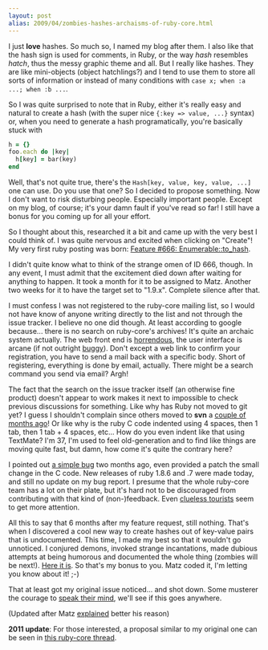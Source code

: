 ```yaml
---
layout: post
alias: 2009/04/zombies-hashes-archaisms-of-ruby-core.html
---
```


I just <b>love</b> hashes. So much so, I named my blog after them. I also like that the hash sign is used for comments, in Ruby, or the way <i>hash</i> resembles <i>hatch</i>, thus the messy graphic theme and all. But I really like hashes. They are like mini-objects (object hatchlings?) and I tend to use them to store all sorts of information or instead of many conditions with `case x; when :a ...; when :b ...`.

So I was quite surprised to note that in Ruby, either it's really easy and natural to create a hash (with the super nice `{:key => value, ...}` syntax) or, when you need to generate a hash programatically, you're basically stuck with

``` ruby
h = {}
foo.each do |key|
  h[key] = bar(key)
end
```

Well, that's not quite true, there's the `Hash[key, value, key, value, ...]` one can use. Do you use that one? So I decided to propose something. Now I don't want to risk disturbing people. Especially important people. Except on my blog, of course; it's your damn fault if you've read so far! I still have a bonus for you coming up for all your effort.

So I thought about this, researched it a bit and came up with the very best I could think of. I was quite nervous and excited when clicking on "Create"! My very first ruby posting was born: <a href="http://redmine.ruby-lang.org/issues/show/666">Feature #666: Enumerable::to_hash</a>.

I didn't quite know what to think of the strange omen of ID 666, though. In any event, I must admit that the excitement died down after waiting for anything to happen. It took a month for it to be assigned to Matz. Another two weeks for it to have the target set to "1.9.x". Complete silence after that.

I must confess I was not registered to the ruby-core mailing list, so I would not have know of anyone writing directly to the list and not through the issue tracker. I believe no one did though. At least according to google because... there is no search on ruby-core's archives! It's quite an archaic system actually. The web front end is <a href="http://blade.nagaokaut.ac.jp/ruby/ruby-core/index.shtml">horrendous</a>, the user interface is arcane (if not outright <a href="http://blade.nagaokaut.ac.jp/cgi-bin/scat.rb/ruby/ruby-core/23207?help-en">buggy</a>). Don't except a web link to confirm your registration, you have to send a mail back with a specific body. Short of registering, everything is done by email, actually. There might be a search command you send via email? Argh!

The fact that the search on the issue tracker itself (an otherwise fine product) doesn't appear to work makes it next to impossible to check previous discussions for something. Like why has Ruby not moved to git yet? I guess I shouldn't complain since others moved to <b>svn</b> a <a href="http://bsd.slashdot.org/bsd/08/06/04/1749233.shtml">couple of months ago</a>! Or like why is the ruby C code indented using 4 spaces, then 1 tab, then 1 tab + 4 spaces, etc... How do you even indent like that using TextMate? I'm 37, I'm used to feel old-generation and to find like things are moving quite fast, but damn, how come it's quite the contrary here?

I pointed out <a href="http://redmine.ruby-lang.org/issues/show/1165">a simple bug</a> two months ago, even provided a patch the small change in the C code. New releases of ruby 1.8.6 and .7 were made today, and still no update on my bug report. I presume that the whole ruby-core team has a lot on their plate, but it's hard not to be discouraged from contributing with that kind of (non-)feedback. Even <a href="http://redmine.ruby-lang.org/issues/show/1389">clueless tourists</a> seem to get more attention.

All this to say that 6 months after my feature request, still nothing. That's when I discovered a cool new way to create hashes out of key-value pairs that is undocumented. This time, I made my best so that it wouldn't go unnoticed. I conjured demons, invoked strange incantations, made dubious attempts at being humorous and documented the whole thing (zombies will be next!). <a href="http://redmine.ruby-lang.org/issues/show/1385">Here it is</a>. So that's my bonus to you. Matz coded it, I'm letting you know about it! ;-)

That at least got my original issue noticed... and shot down. Some musterer the courage to <a href="http://blade.nagaokaut.ac.jp/cgi-bin/scat.rb/ruby/ruby-core/23253">speak their mind</a>, we'll see if this goes anywhere.

(Updated after Matz <a href="http://blade.nagaokaut.ac.jp/cgi-bin/scat.rb/ruby/ruby-core/23259">explained</a> better his reason)

<b>2011 update</b>: For those interested, a proposal similar to my original one can be seen in <a href="http://blade.nagaokaut.ac.jp/cgi-bin/vframe.rb/ruby/ruby-core/33683?33586-35564">this ruby-core thread</a>.

